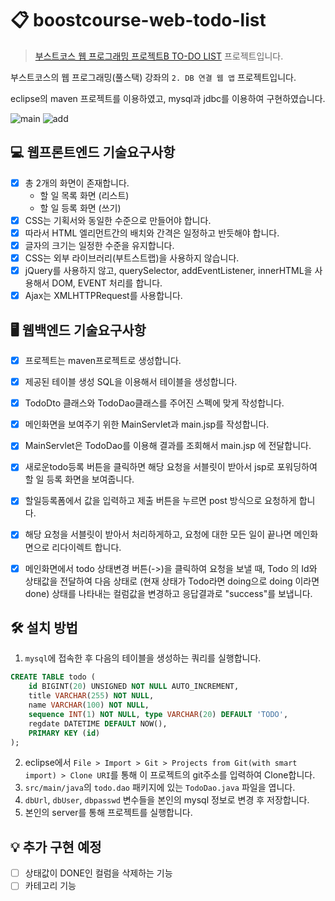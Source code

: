 # 📋 boostcourse-web-todo-list
> [부스트코스 웹 프로그래밍 프로젝트B TO-DO LIST](https://www.boostcourse.org/web316/project/7/content/6) 프로젝트입니다.

 부스트코스의 웹 프로그래밍(풀스택) 강좌의 `2. DB 연결 웹 앱` 프로젝트입니다.

 eclipse의 maven 프로젝트를 이용하였고, mysql과 jdbc를 이용하여 구현하였습니다.

![main](https://user-images.githubusercontent.com/38418028/103202459-d163b900-4935-11eb-89c8-898ac4472222.gif "할 일 목록 화면")
![add](https://user-images.githubusercontent.com/38418028/103202471-d9235d80-4935-11eb-9cd3-7229446507f8.gif "할 일 등록 화면")

## 💻 웹프론트엔드 기술요구사항
* [x] 총 2개의 화면이 존재합니다.
    * 할 일 목록 화면 (리스트)
    * 할 일 등록 화면 (쓰기)
* [x] CSS는 기획서와 동일한 수준으로 만들어야 합니다.
* [x] 따라서 HTML 엘리먼트간의 배치와 간격은 일정하고 반듯해야 합니다.
* [x] 글자의 크기는 일정한 수준을 유지합니다.
* [x] CSS는 외부 라이브러리(부트스트랩)을 사용하지 않습니다.
* [x] jQuery를 사용하지 않고, querySelector, addEventListener, innerHTML을 사용해서 DOM, EVENT 처리를 합니다.
* [x] Ajax는 XMLHTTPRequest를 사용합니다.

## 🖥 웹백엔드 기술요구사항
* [x] 프로젝트는 maven프로젝트로 생성합니다.
* [x] 제공된 테이블 생성 SQL을 이용해서 테이블을 생성합니다.
* [x] TodoDto 클래스와 TodoDao클래스를 주어진 스펙에 맞게 작성합니다.
* [x] 메인화면을 보여주기 위한 MainServlet과 main.jsp를 작성합니다.
* [x] MainServlet은 TodoDao를 이용해 결과를 조회해서 main.jsp 에 전달합니다.
* [x] 새로운todo등록 버튼을 클릭하면 해당 요청을 서블릿이 받아서 jsp로 포워딩하여 할 일 등록 화면을 보여줍니다.
* [x] 할일등록폼에서 값을 입력하고 제출 버튼을 누르면 post 방식으로 요청하게 합니다.
* [x] 해당 요청을 서블릿이 받아서 처리하게하고, 요청에 대한 모든 일이 끝나면 메인화면으로 리다이렉트 합니다.
* [x] 메인화면에서 todo 상태변경 버튼(->)을 클릭하여 요청을 보낼 때, Todo 의 Id와 상태값을 전달하여 다음 상태로 (현재 상태가 Todo라면 doing으로 doing 이라면 done) 상태를 나타내는 컬럼값을 변경하고 응답결과로 "success"를 보냅니다.


## 🛠 설치 방법
 1. `mysql`에 접속한 후 다음의 테이블을 생성하는 쿼리를 실행합니다.
 ```sql
 CREATE TABLE todo (
     id BIGINT(20) UNSIGNED NOT NULL AUTO_INCREMENT,
     title VARCHAR(255) NOT NULL,
     name VARCHAR(100) NOT NULL,
     sequence INT(1) NOT NULL, type VARCHAR(20) DEFAULT 'TODO',
     regdate DATETIME DEFAULT NOW(),
     PRIMARY KEY (id)
 );
 ```
 2. eclipse에서 `File > Import > Git > Projects from Git(with smart import) > Clone URI`를 통해 이 프로젝트의 git주소를 입력하여 Clone합니다.
 3. `src/main/java`의 `todo.dao` 패키지에 있는 `TodoDao.java` 파일을 엽니다.
 4. `dbUrl`, `dbUser`, `dbpasswd` 변수들을 본인의 mysql 정보로 변경 후 저장합니다.
 5. 본인의 server를 통해 프로젝트를 실행합니다.

## 💡 추가 구현 예정
* [ ] 상태값이 DONE인 컬럼을 삭제하는 기능
* [ ] 카테고리 기능
